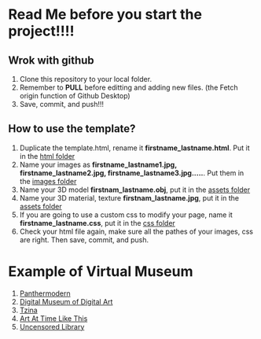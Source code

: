 # Read Me before you start the project!!!!
## Wrok with github
1. Clone this repository to your local folder.
2. Remember to <b>PULL</b> before editting and adding new files. (the Fetch origin function of Github Desktop)
3. Save, commit, and push!!! 

## How to use the template? 
1. Duplicate the template.html, rename it <b>firstname_lastname.html</b>. Put it in the <a href="https://github.com/uglykiki/art75-2020-exhibition/tree/master/html">html folder</a>
2. Name your images as <b>firstname_lastname1.jpg, firstname_lastname2.jpg, firstname_lastname3.jpg.....</b>. Put them in the <a href="https://github.com/uglykiki/art75-2020-exhibition/tree/master/images">images folder</a>
3. Name your 3D model <b>firstnam_lastname.obj</b>, put it in the <a href="https://github.com/uglykiki/art75-2020-exhibition/tree/master/assets">assets folder</a>
4. Name your 3D material, texture <b>firstnam_lastname.jpg</b>, put it in the <a href="https://github.com/uglykiki/art75-2020-exhibition/tree/master/assets">assets folder</a>
5. If you are going to use a custom css to modify your page, name it <b>firstname_lastname.css</b>, put it in the <a href="https://github.com/uglykiki/art75-2020-exhibition/tree/master/css">css folder</a>
6. Check your html file again, make sure all the pathes of your images, css are right. Then save, commit, and push. 

# Example of Virtual Museum
1. [Panthermodern](http://panthermodern.org/about.html)
2. [Digital Museum of Digital Art](https://dimoda.art/past-exhibitions)
3. [Tzina](http://tzina.space/)
4. [Art At Time Like This](https://artatatimelikethis.com/)
5. [Uncensored Library](https://uncensoredlibrary.com/en)

